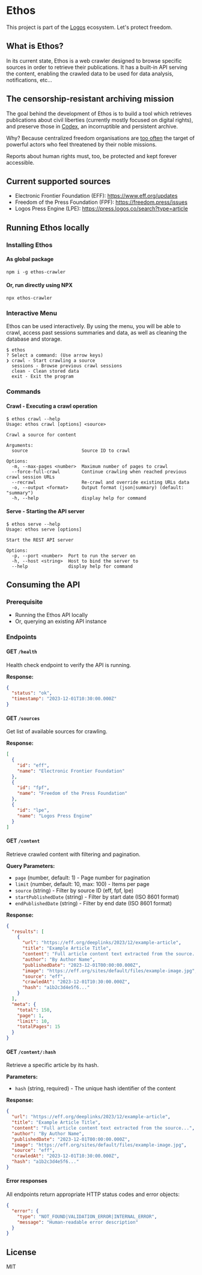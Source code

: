 # Ethos

This project is part of the [Logos](https://logos.co/) ecosystem. Let's protect freedom.

## What is Ethos?

In its current state, Ethos is a web crawler designed to browse specific sources in order to retrieve their publications. It has a built-in API serving the content, enabling the crawled data to be used for data analysis, notifications, etc...

## The censorship-resistant archiving mission

The goal behind the development of Ethos is to build a tool which retrieves publications about civil liberties (currently mostly focused on digital rights), and preserve those in [Codex](https://codex.storage/), an incorruptible and persistent archive.

Why? Because centralized freedom organisations are [too often](https://press.logos.co/article/save-the-songs) the target of powerful actors who feel threatened by their noble missions.

Reports about human rights must, too, be protected and kept forever accessible.

## Current supported sources

- Electronic Frontier Foundation (EFF): https://www.eff.org/updates
- Freedom of the Press Foundation (FPF): https://freedom.press/issues
- Logos Press Engine (LPE): https://press.logos.co/search?type=article

## Running Ethos locally

### Installing Ethos

#### As global package

`npm i -g ethos-crawler`

#### Or, run directly using NPX

`npx ethos-crawler`

### Interactive Menu

Ethos can be used interactively. By using the menu, you will be able to crawl, access past sessions summaries and data, as well as cleaning the database and storage.

```
$ ethos
? Select a command: (Use arrow keys)
❯ crawl - Start crawling a source
  sessions - Browse previous crawl sessions
  clean - Clean stored data
  exit - Exit the program
```

### Commands

#### Crawl - Executing a crawl operation

```
$ ethos crawl --help
Usage: ethos crawl [options] <source>

Crawl a source for content

Arguments:
  source                    Source ID to crawl

Options:
  -m, --max-pages <number>  Maximum number of pages to crawl
  --force-full-crawl        Continue crawling when reached previous crawl session URLs
  --recrawl                 Re-crawl and override existing URLs data
  -o, --output <format>     Output format (json|summary) (default: "summary")
  -h, --help                display help for command
```

#### Serve - Starting the API server

```
$ ethos serve --help
Usage: ethos serve [options]

Start the REST API server

Options:
  -p, --port <number>  Port to run the server on
  -h, --host <string>  Host to bind the server to
  --help               display help for command
```

## Consuming the API

### Prerequisite

- Running the Ethos API locally
- Or, querying an existing API instance

### Endpoints

#### GET `/health`

Health check endpoint to verify the API is running.

**Response:**

```json
{
  "status": "ok",
  "timestamp": "2023-12-01T10:30:00.000Z"
}
```

#### GET `/sources`

Get list of available sources for crawling.

**Response:**

```json
[
  {
    "id": "eff",
    "name": "Electronic Frontier Foundation"
  },
  {
    "id": "fpf",
    "name": "Freedom of the Press Foundation"
  },
  {
    "id": "lpe",
    "name": "Logos Press Engine"
  }
]
```

#### GET `/content`

Retrieve crawled content with filtering and pagination.

**Query Parameters:**

- `page` (number, default: 1) - Page number for pagination
- `limit` (number, default: 10, max: 100) - Items per page
- `source` (string) - Filter by source ID (eff, fpf, lpe)
- `startPublishedDate` (string) - Filter by start date (ISO 8601 format)
- `endPublishedDate` (string) - Filter by end date (ISO 8601 format)

**Response:**

```json
{
  "results": [
    {
      "url": "https://eff.org/deeplinks/2023/12/example-article",
      "title": "Example Article Title",
      "content": "Full article content text extracted from the source...",
      "author": "By Author Name",
      "publishedDate": "2023-12-01T00:00:00.000Z",
      "image": "https://eff.org/sites/default/files/example-image.jpg",
      "source": "eff",
      "crawledAt": "2023-12-01T10:30:00.000Z",
      "hash": "a1b2c3d4e5f6..."
    }
  ],
  "meta": {
    "total": 150,
    "page": 1,
    "limit": 10,
    "totalPages": 15
  }
}
```

#### GET `/content/:hash`

Retrieve a specific article by its hash.

**Parameters:**

- `hash` (string, required) - The unique hash identifier of the content

**Response:**

```json
{
  "url": "https://eff.org/deeplinks/2023/12/example-article",
  "title": "Example Article Title",
  "content": "Full article content text extracted from the source...",
  "author": "By Author Name",
  "publishedDate": "2023-12-01T00:00:00.000Z",
  "image": "https://eff.org/sites/default/files/example-image.jpg",
  "source": "eff",
  "crawledAt": "2023-12-01T10:30:00.000Z",
  "hash": "a1b2c3d4e5f6..."
}
```

#### Error responses

All endpoints return appropriate HTTP status codes and error objects:

```json
{
  "error": {
    "type": "NOT_FOUND|VALIDATION_ERROR|INTERNAL_ERROR",
    "message": "Human-readable error description"
  }
}
```

## License

MIT
